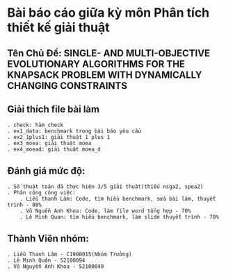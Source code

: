 # Bài báo cáo giữa kỳ môn Phân tích thiết kế giải thuật
## Tên Chủ Đề: SINGLE- AND MULTI-OBJECTIVE EVOLUTIONARY ALGORITHMS FOR THE KNAPSACK PROBLEM WITH DYNAMICALLY CHANGING CONSTRAINTS

## Giải thích file bài làm
    . check: hàm check
    . ex1_data: benchmark trong bài báo yêu cầu
    . ex2_1plus1: giải thuật 1 plus 1
    . ex3_moea: giải thuật moea
    . ex4_moead: giải thuật moea_d
    

## Đánh giá mức độ:
    . Số thuật toán đã thực hiện 3/5 giải thuật(thiếu nsga2, spea2)
    . Phân công công việc:
        . Liễu thanh Lâm: Code, tìm hiểu benchmark, sửa bài làm, thuyết trình - 80%
        . Võ Nguễn Anh Khoa: Code, làm file word tổng hợp - 70%
        . Lê Minh Quan: tìm hiểu benchmark, làm slide thuyết trình - 70%


## Thành Viên nhóm:
    . Liễu Thanh Lâm - C1900015(Nhóm Trưởng)
    . Lê Minh Quân - 52100094
    . Võ Nguyễn Anh Khoa - 52100049

